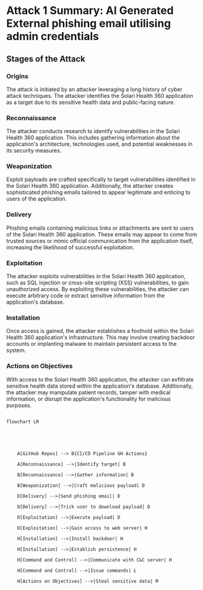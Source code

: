 # Attack 1 Summary: AI Generated External phishing email utilising admin credentials

## Stages of the Attack

### Origins

The attack is initiated by an attacker leveraging a long history of cyber attack techniques. The attacker identifies the Solari Health 360 application as a target due to its sensitive health data and public-facing nature.

### Reconnaissance

The attacker conducts research to identify vulnerabilities in the Solari Health 360 application. This includes gathering information about the application's architecture, technologies used, and potential weaknesses in its security measures.

### Weaponization

Exploit payloads are crafted specifically to target vulnerabilities identified in the Solari Health 360 application. Additionally, the attacker creates sophisticated phishing emails tailored to appear legitimate and enticing to users of the application.

### Delivery

Phishing emails containing malicious links or attachments are sent to users of the Solari Health 360 application. These emails may appear to come from trusted sources or mimic official communication from the application itself, increasing the likelihood of successful exploitation.

### Exploitation

The attacker exploits vulnerabilities in the Solari Health 360 application, such as SQL injection or cross-site scripting (XSS) vulnerabilities, to gain unauthorized access. By exploiting these vulnerabilities, the attacker can execute arbitrary code or extract sensitive information from the application's database.

### Installation

Once access is gained, the attacker establishes a foothold within the Solari Health 360 application's infrastructure. This may involve creating backdoor accounts or implanting malware to maintain persistent access to the system.

### Actions on Objectives

With access to the Solari Health 360 application, the attacker can exfiltrate sensitive health data stored within the application's database. Additionally, the attacker may manipulate patient records, tamper with medical information, or disrupt the application's functionality for malicious purposes.

```mermaid

flowchart LR





    A[GitHub Repos] --> B{CI/CD Pipeline GH Actions}

    A[Reconnaissance] -->|Identify target| B

    B[Reconnaissance] -->|Gather information| B

    B[Weaponization] -->|Craft malicious payload| D

    D[Delivery] -->|Send phishing email| D

    D[Delivery] -->|Trick user to download payload| D

    D[Exploitation] -->|Execute payload| D

    D[Exploitation] -->|Gain access to web server| H

    H[Installation] -->|Install backdoor| H

    H[Installation] -->|Establish persistence| H

    H[Command and Control] -->|Communicate with C&C server| H

    H[Command and Control] -->|Issue commands| L

    H[Actions on Objectives] -->|Steal sensitive data| M

```
